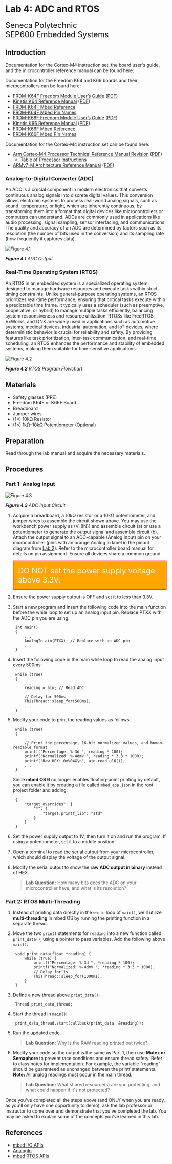 # Lab 4: ADC and RTOS

<font size="5">
Seneca Polytechnic</br>
SEP600 Embedded Systems
</font>

## Introduction

Documentation for the Cortex-M4 instruction set, the board user's guide, and the microcontroller reference manual can be found here:

Documentation for the Freedom K64 and K66 boards and their microcontrollers can be found here:

- [FRDM-K64F Freedom Module User’s Guide](https://www.nxp.com/webapp/Download?colCode=FRDMK64FUG) ([PDF](FRDMK64FUG.pdf))
- [Kinetis K64 Reference Manual](https://www.nxp.com/webapp/Download?colCode=K64P144M120SF5RM) ([PDF](K64P144M120SF5RM.pdf))
- [FRDM-K64F Mbed Reference](https://os.mbed.com/platforms/FRDM-K64F/)
- [FRDM-K64F Mbed Pin Names](https://os.mbed.com/teams/Freescale/wiki/frdm-k64f-pinnames)
- [FRDM-K66F Freedom Module User’s Guide](https://www.nxp.com/webapp/Download?colCode=FRDMK66FUG) ([PDF](FRDMK66FUG.pdf))
- [Kinetis K66 Reference Manual](https://www.nxp.com/webapp/Download?colCode=K66P144M180SF5RMV2) ([PDF](K66P144M180SF5RMV2.pdf))
- [FRDM-K66F Mbed Reference](https://os.mbed.com/platforms/FRDM-K66F/)
- [FRDM-K66F Mbed Pin Names](https://os.mbed.com/teams/NXP/wiki/FRDM-K66F-Pinnames)

Documentation for the Cortex-M4 instruction set can be found here:

- [Arm Cortex-M4 Processor Technical Reference Manual Revision](https://developer.arm.com/documentation/100166/0001) ([PDF](Cortex-M4-Proc-Tech-Ref-Manual.pdf))
    - [Table of Processor Instructions](https://developer.arm.com/documentation/100166/0001/Programmers-Model/Instruction-set-summary/Table-of-processor-instructions)
- [ARMv7-M Architecture Reference Manual](https://developer.arm.com/documentation/ddi0403/latest/) ([PDF](DDI0403E_e_armv7m_arm.pdf))

### Analog-to-Digital Converter (ADC)

An ADC is a crucial component in modern electronics that converts continuous analog signals into discrete digital values. This conversion allows electronic systems to process real-world analog signals, such as sound, temperature, or light, which are inherently continuous, by transforming them into a format that digital devices like microcontrollers or computers can understand. ADCs are commonly used in applications like audio processing, signal sampling, sensor interfacing, and communications. The quality and accuracy of an ADC are determined by factors such as its resolution (the number of bits used in the conversion) and its sampling rate (how frequently it captures data).

![Figure 4.1](lab4-adc.png)

***Figure 4.1** ADC Output*

### Real-Time Operating System (RTOS)

An RTOS in an embedded system is a specialized operating system designed to manage hardware resources and execute tasks within strict timing constraints. Unlike general-purpose operating systems, an RTOS prioritizes real-time performance, ensuring that critical tasks execute within a predictable time frame. It typically uses a scheduler (such as preemptive, cooperative, or hybrid) to manage multiple tasks efficiently, balancing system responsiveness and resource utilization. RTOSs like FreeRTOS, VxWorks, and QNX are widely used in applications such as automotive systems, medical devices, industrial automation, and IoT devices, where deterministic behavior is crucial for reliability and safety. By providing features like task prioritization, inter-task communication, and real-time scheduling, an RTOS enhances the performance and stability of embedded systems, making them suitable for time-sensitive applications.

![Figure 4.2](lab4-rtos.png)

***Figure 4.2** RTOS Program Flowchart*

## Materials

- Safety glasses (PPE)
- Freedom K64F or K66F Board
- Breadboard
- Jumper wires
- (1×) 10kΩ Resistor
- (1×) 1kΩ–10kΩ Potentiometer (Optional)

## Preparation

Read through the lab manual and acquire the necessary materials.

## Procedures

### Part 1: Analog Input

![Figure 4.3](lab4-adc-circuit.png)

***Figure 4.3** ADC Input Circuit.*

1. Acquire a breadboard, a 10kΩ resistor or a 10kΩ potentiometer, and jumper wires to assemble the circuit shown above. You may use the workbench power supply as \(V_{IN}\) and assemble circuit (a) or use a potentiometer to generate the output signal and assemble circuit (b). Attach the output signal to an ADC-capable (Analog Input) pin on your microcontroller (pins with an orange Analog In label in the pinout diagram from [Lab 2](lab2.md)). Refer to the microcontroller board manual for details on pin assignment. Ensure all devices share a common ground.

    <div style="padding: 15px; border: 1px solid red; background-color: orange; color: white;"><font size="5">DO NOT set the power supply voltage above 3.3V.</font></div>

2. Ensure the power supply output is OFF and set it to less than 3.3V.

3. Start a new program and insert the following code into the main function before the while loop to set up an analog input pin. Replace PTXX with the ADC pin you are using.
  
        int main()
        {
            ...
            AnalogIn ain(PTXX); // Replace with an ADC pin
            ...
        }

4. Insert the following code in the main while loop to read the analog input every 500ms:
    
        while (true)
        {
            ...
            reading = ain; // Read ADC

            // Delay for 500ms
            ThisThread::sleep_for(500ms);
            ...
        }

5. Modify your code to print the reading values as follows:
    
        while (true)
        {
            ...
            // Print the percentage, 16-bit normalized values, and human-readable format
            printf("Percentage: %-3d ", reading * 100);
            printf("Normalized: %-4dmV ", reading * 3.3 * 1000);
            printf("Raw HEX: 0x%04X\n", ain.read_u16());
            ...
        }

    Since **mbed OS 6** no longer enables floating-point printing by default, you can enable it by creating a file called `mbed_app.json` in the root project folder and adding:

        {
            "target_overrides": {
                "*": {
                    "target.printf_lib": "std"
                }
            }
        }

6. Set the power supply output to 1V, then turn it on and run the program. If using a potentiometer, set it to a middle position.

7. Open a terminal to read the serial output from your microcontroller, which should display the voltage of the output signal.

8. Modify the serial output to show the **raw ADC output in binary** instead of HEX.

    > **Lab Question:** How many bits does the ADC on your microcontroller have, and what is its resolution?

### Part 2: RTOS Multi-Threading

1. Instead of printing data directly in the `while` loop of `main()`, we'll utilize **multi-threading** in mbed OS by running the printing function in a separate thread.

2. Move the two `printf` statements for `reading` into a new function called `print_data()`, using a pointer to pass variables. Add the following above `main()`:

        void print_data(float *reading) {
            while (true) {
                printf("Percentage: %-3d ", *reading * 100);
                printf("Normalized: %-4dmV ", *reading * 3.3 * 1000);
                // Delay for 1s
                ThisThread::sleep_for(1000ms);
            }
        }

3. Define a new thread above `print_data()`:

        Thread print_data_thread;

4. Start the thread in `main()`:

        print_data_thread.start(callback(print_data, &reading));

5. Run the updated code.

    > **Lab Question:** Why is the RAW reading printed out twice?

6. Modify your code so the output is the same as Part 1, then use **Mutex or Semaphore** to prevent race conditions and ensure thread safety. Refer to class notes for implementation. For example, the variable "reading" should be guaranteed as unchanged between the printf statements. **Note:** All analog readings must occur in the main thread.

    > **Lab Question:** What shared resource(s) are you protecting, and what could happen if it's not protected?

Once you've completed all the steps above (and ONLY when you are ready, as you'll only have one opportunity to demo), ask the lab professor or instructor to come over and demonstrate that you've completed the lab. You may be asked to explain some of the concepts you've learned in this lab.

## References

- [mbed I/O APIs](https://os.mbed.com/docs/mbed-os/v6.16/apis/i-o-apis.html)
- [AnalogIn](https://os.mbed.com/docs/mbed-os/v6.16/apis/i-o-apis.html)
- [mbed RTOS APIs](https://os.mbed.com/docs/mbed-os/v6.16/apis/scheduling-rtos-and-event-handling.html)